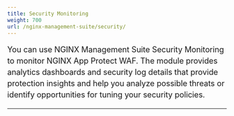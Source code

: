 ```yaml
---
title: Security Monitoring
weight: 700
url: /nginx-management-suite/security/
---
```


<style>
    p {
        font-size: 18px;
        line-height: 26px;
        letter-spacing: -.11px;
    }
</style>

You can use NGINX Management Suite Security Monitoring to monitor NGINX App Protect WAF. The module provides analytics dashboards and security log details that provide protection insights and help you analyze possible threats or identify opportunities for tuning your security policies.

<hr>